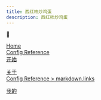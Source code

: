 ```yaml
---
title: 西红柿炒鸡蛋
description: 西红柿炒鸡蛋
---
```


:tada:

<!-- relative path -->
[Home](../README.md)  
[Config Reference](../reference/config.md)  
[开始](./getting-started.md)  
<!-- absolute path -->
[关于](/about/README.md)  
[Config Reference > markdown.links](/reference/config.md#links)  
<!-- URL -->
[我的](https://cookbook.alili.fun)

